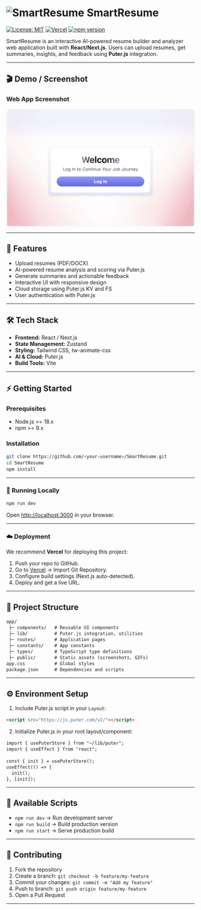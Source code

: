 # ![SmartResume](https://img.shields.io/badge/SmartResume-AI%20Resume%20Analyzer-blue) SmartResume

[![License: MIT](https://img.shields.io/badge/License-MIT-yellow.svg)](LICENSE) [![Vercel](https://img.shields.io/badge/Deploy-Vercel-brightgreen)](https://vercel.com) [![npm version](https://img.shields.io/npm/v/npm?label=Dependencies)](https://www.npmjs.com/)

SmartResume is an interactive AI-powered resume builder and analyzer web application built with **React/Next.js**. Users can upload resumes, get summaries, insights, and feedback using **Puter.js** integration.

---

## 🎬 Demo / Screenshot

### Web App Screenshot

![SmartResume Screenshot](./public/images/demo-screenshot.png)

---

## 🚀 Features

* Upload resumes (PDF/DOCX)
* AI-powered resume analysis and scoring via Puter.js
* Generate summaries and actionable feedback
* Interactive UI with responsive design
* Cloud storage using Puter.js KV and FS
* User authentication with Puter.js

---

## 🛠 Tech Stack

* **Frontend:** React / Next.js
* **State Management:** Zustand
* **Styling:** Tailwind CSS, tw-animate-css
* **AI & Cloud:** Puter.js
* **Build Tools:** Vite

---

## ⚡ Getting Started

### Prerequisites

* Node.js >= 18.x
* npm >= 9.x

### Installation

```bash
git clone https://github.com/<your-username>/SmartResume.git
cd SmartResume
npm install
```

---

### 🏃 Running Locally

```bash
npm run dev
```

Open [http://localhost:3000](http://localhost:3000) in your browser.

---

### ☁️ Deployment

We recommend **Vercel** for deploying this project:

1. Push your repo to GitHub.
2. Go to [Vercel](https://vercel.com/) → Import Git Repository.
3. Configure build settings (Next.js auto-detected).
4. Deploy and get a live URL.

---

## 📂 Project Structure

```
app/
 ├─ components/   # Reusable UI components
 ├─ lib/          # Puter.js integration, utilities
 ├─ routes/       # Application pages
 ├─ constants/    # App constants
 ├─ types/        # TypeScript type definitions
 ├─ public/       # Static assets (screenshots, GIFs)
app.css           # Global styles
package.json      # Dependencies and scripts
```

---

## ⚙️ Environment Setup

1. Include Puter.js script in your `Layout`:

```html
<script src="https://js.puter.com/v2/"></script>
```

2. Initialize Puter.js in your root layout/component:

```tsx
import { usePuterStore } from "~/lib/puter";
import { useEffect } from "react";

const { init } = usePuterStore();
useEffect(() => {
  init();
}, [init]);
```

---

## 📜 Available Scripts

* `npm run dev` → Run development server
* `npm run build` → Build production version
* `npm run start` → Serve production build

---

## 🤝 Contributing

1. Fork the repository
2. Create a branch: `git checkout -b feature/my-feature`
3. Commit your changes: `git commit -m "Add my feature"`
4. Push to branch: `git push origin feature/my-feature`
5. Open a Pull Request


---
